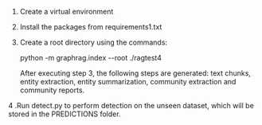 1. Create a virtual environment 


2. Install the packages from requirements1.txt


3. Create a root directory using the commands:

      python -m graphrag.index --root ./ragtest4
  
      After executing step 3, the following steps are generated: text chunks, entity extraction, entity summarization, community extraction and community reports.

4 .Run detect.py to perform detection on the unseen dataset, which will be stored in the PREDICTIONS folder.
 
